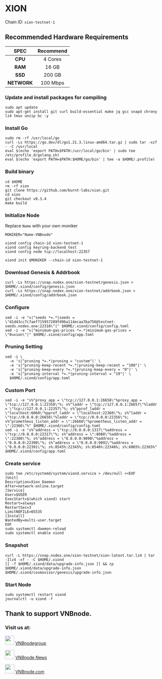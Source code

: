 # XION
Chain ID: `xion-testnet-1`

## Recommended Hardware Requirements

|   SPEC      |       Recommend          |
| :---------: | :-----------------------:|
|   **CPU**   |        4 Cores           |
|   **RAM**   |        16 GB             |
|   **SSD**   |        200 GB            |
| **NETWORK** |        100 Mbps          |

### Update and install packages for compiling
```
sudo apt update
sudo apt-get install git curl build-essential make jq gcc snapd chrony lz4 tmux unzip bc -y
```

### Install Go
```
sudo rm -rf /usr/local/go
curl -Ls https://go.dev/dl/go1.21.3.linux-amd64.tar.gz | sudo tar -xzf - -C /usr/local
eval $(echo 'export PATH=$PATH:/usr/local/go/bin' | sudo tee /etc/profile.d/golang.sh)
eval $(echo 'export PATH=$PATH:$HOME/go/bin' | tee -a $HOME/.profile)
```

### Build binary
```
cd $HOME
rm -rf xion
git clone https://github.com/burnt-labs/xion.git
cd xion
git checkout v0.3.4
make build
```

### Initialize Node
Replace `Name` with your own moniker
```
MONIKER="Name-VNBnode"
```
```
xiond config chain-id xion-testnet-1
xiond config keyring-backend test
xiond config node tcp://localhost:22357
```
```
xiond init $MONIKER --chain-id xion-testnet-1
```

### Download Genesis & Addrbook
```
curl -Ls https://snap.nodex.one/xion-testnet/genesis.json > $HOME/.xiond/config/genesis.json
curl -Ls https://snap.nodex.one/xion-testnet/addrbook.json > $HOME/.xiond/config/addrbook.json 
```

### Configure
```
sed -i -e "s|^seeds *=.*|seeds = \"d1d43cc7c7aef715957289fd96a114ecaa7ba756@testnet-seeds.nodex.one:22310\"|" $HOME/.xiond/config/config.toml
sed -i -e "s|^minimum-gas-prices *=.*|minimum-gas-prices = \"0uxion\"|" $HOME/.xiond/config/app.toml
```

### Pruning Setting
```
sed -i \
  -e 's|^pruning *=.*|pruning = "custom"|' \
  -e 's|^pruning-keep-recent *=.*|pruning-keep-recent = "100"|' \
  -e 's|^pruning-keep-every *=.*|pruning-keep-every = "0"|' \
  -e 's|^pruning-interval *=.*|pruning-interval = "19"|' \
  $HOME/.xiond/config/app.toml
```

### Custom Port
```
sed -i -e "s%^proxy_app = \"tcp://127.0.0.1:26658\"%proxy_app = \"tcp://127.0.0.1:22358\"%; s%^laddr = \"tcp://127.0.0.1:26657\"%laddr = \"tcp://127.0.0.1:22357\"%; s%^pprof_laddr = \"localhost:6060\"%pprof_laddr = \"localhost:22360\"%; s%^laddr = \"tcp://0.0.0.0:26656\"%laddr = \"tcp://0.0.0.0:22356\"%; s%^prometheus_listen_addr = \":26660\"%prometheus_listen_addr = \":22366\"%" $HOME/.xiond/config/config.toml
sed -i -e "s%^address = \"tcp://0.0.0.0:1317\"%address = \"tcp://0.0.0.0:22317\"%; s%^address = \":8080\"%address = \":22380\"%; s%^address = \"0.0.0.0:9090\"%address = \"0.0.0.0:22390\"%; s%^address = \"0.0.0.0:9091\"%address = \"0.0.0.0:22391\"%; s%:8545%:22345%; s%:8546%:22346%; s%:6065%:22365%" $HOME/.xiond/config/app.toml
```

### Create service
```
sudo tee /etc/systemd/system/xiond.service > /dev/null <<EOF
[Unit]
Description=Xion Daemon
After=network-online.target
[Service]
User=$USER
ExecStart=$(which xiond) start
Restart=always
RestartSec=3
LimitNOFILE=65535
[Install]
WantedBy=multi-user.target
EOF
sudo systemctl daemon-reload
sudo systemctl enable xiond
```

### Snapshot
```
curl -L https://snap.nodex.one/xion-testnet/xion-latest.tar.lz4 | tar -Ilz4 -xf - -C $HOME/.xiond
[[ -f $HOME/.xiond/data/upgrade-info.json ]] && cp $HOME/.xiond/data/upgrade-info.json $HOME/.xiond/cosmovisor/genesis/upgrade-info.json
```

### Start Node
```
sudo systemctl restart xiond
journalctl -u xiond -f
```

## Thank to support VNBnode.
### Visit us at:

<img src="https://user-images.githubusercontent.com/50621007/183283867-56b4d69f-bc6e-4939-b00a-72aa019d1aea.png" width="30"/> <a href="https://t.me/VNBnodegroup" target="_blank">VNBnodegroup</a>

<img src="https://user-images.githubusercontent.com/50621007/183283867-56b4d69f-bc6e-4939-b00a-72aa019d1aea.png" width="30"/> <a href="https://t.me/Vnbnode" target="_blank">VNBnode News</a>

<img src="https://github.com/vnbnode/binaries/blob/main/Logo/VNBnode.jpg" width="30"/> <a href="https://VNBnode.com" target="_blank">VNBnode.com</a>
